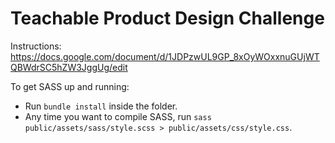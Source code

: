 # Teachable Product Design Challenge
Instructions: https://docs.google.com/document/d/1JDPzwUL9GP_8xOyWOxxnuGUjWTQBWdrSC5hZW3JggUg/edit

To get SASS up and running:
* Run ``bundle install`` inside the folder.
* Any time you want to compile SASS, run ``sass public/assets/sass/style.scss > public/assets/css/style.css``.